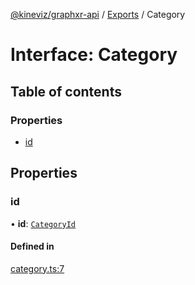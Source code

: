 [@kineviz/graphxr-api](../README.md) / [Exports](../modules.md) / Category

# Interface: Category

## Table of contents

### Properties

- [id](Category.md#id)

## Properties

### id

• **id**: [`CategoryId`](../modules.md#categoryid)

#### Defined in

[category.ts:7](https://bitbucket.org/kineviz/graphxr-api/src/3b69512/src/category.ts#lines-7)
